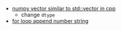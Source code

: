 - [numpy vector similar to std::vector in cpp](https://stackoverflow.com/questions/70738748/is-there-a-numpy-equivalent-of-c-stdvector-reserve-push-back-and-shrink)
  -   change `dtype`
- [for loop append number string](https://stackoverflow.com/questions/52499991/how-to-append-a-integer-iteration-into-a-string-in-python)
